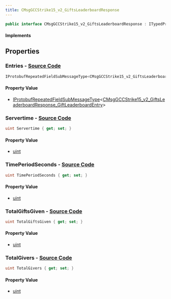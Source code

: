 ```yaml
---
title: CMsgGCCStrike15_v2_GiftsLeaderboardResponse
---
```


```csharp
public interface CMsgGCCStrike15_v2_GiftsLeaderboardResponse : ITypedProtobuf<CMsgGCCStrike15_v2_GiftsLeaderboardResponse>, INativeHandle
```

#### Implements

## Properties

### **Entries** - [Source Code](https://github.com/swiftly-solution/swiftlys2/blob/main/managed/src/SwiftlyS2.Generated/Protobufs/Interfaces/CMsgGCCStrike15_v2_GiftsLeaderboardResponse.cs#L25)

```csharp
IProtobufRepeatedFieldSubMessageType<CMsgGCCStrike15_v2_GiftsLeaderboardResponse_GiftLeaderboardEntry> Entries { get; }
```

#### Property Value

- [IProtobufRepeatedFieldSubMessageType](/docs/api/shared/netmessages/iprotobufrepeatedfieldsubmessagetype-1)<[CMsgGCCStrike15_v2_GiftsLeaderboardResponse_GiftLeaderboardEntry](/docs/api/shared/protobufdefinitions/cmsggccstrike15_v2_giftsleaderboardresponse_giftleaderboardentry)>

### **Servertime** - [Source Code](https://github.com/swiftly-solution/swiftlys2/blob/main/managed/src/SwiftlyS2.Generated/Protobufs/Interfaces/CMsgGCCStrike15_v2_GiftsLeaderboardResponse.cs#L13)

```csharp
uint Servertime { get; set; }
```

#### Property Value

- [uint](https://learn.microsoft.com/dotnet/api/system.uint32)

### **TimePeriodSeconds** - [Source Code](https://github.com/swiftly-solution/swiftlys2/blob/main/managed/src/SwiftlyS2.Generated/Protobufs/Interfaces/CMsgGCCStrike15_v2_GiftsLeaderboardResponse.cs#L16)

```csharp
uint TimePeriodSeconds { get; set; }
```

#### Property Value

- [uint](https://learn.microsoft.com/dotnet/api/system.uint32)

### **TotalGiftsGiven** - [Source Code](https://github.com/swiftly-solution/swiftlys2/blob/main/managed/src/SwiftlyS2.Generated/Protobufs/Interfaces/CMsgGCCStrike15_v2_GiftsLeaderboardResponse.cs#L19)

```csharp
uint TotalGiftsGiven { get; set; }
```

#### Property Value

- [uint](https://learn.microsoft.com/dotnet/api/system.uint32)

### **TotalGivers** - [Source Code](https://github.com/swiftly-solution/swiftlys2/blob/main/managed/src/SwiftlyS2.Generated/Protobufs/Interfaces/CMsgGCCStrike15_v2_GiftsLeaderboardResponse.cs#L22)

```csharp
uint TotalGivers { get; set; }
```

#### Property Value

- [uint](https://learn.microsoft.com/dotnet/api/system.uint32)

